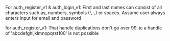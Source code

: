 For auth_register_v1 & auth_login_v1:
    First and last names can consist of all characters such as,
    numbers, symbols (!,-,) or spaces.
    Assume user always enters input for email and password

for auth_register_v1:
    That handle duplications don't go over 99. ie a handle of 
    'abcdefghijklmnopqrst100' is not possible